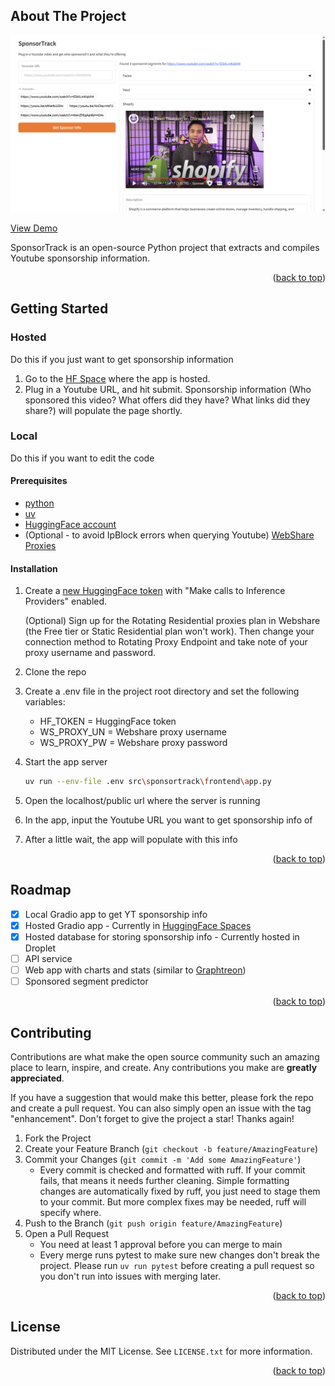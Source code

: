 <a id="readme-top"></a>

<!-- ABOUT THE PROJECT -->
## About The Project

![SponsorTrack Screen Shot][product-screenshot]

[View Demo](https://huggingface.co/spaces/togogh/SponsorTrack)

SponsorTrack is an open-source Python project that extracts and compiles Youtube sponsorship information.

<p align="right">(<a href="#readme-top">back to top</a>)</p>


<!-- GETTING STARTED -->
## Getting Started

### Hosted
Do this if you just want to get sponsorship information

1. Go to the [HF Space](https://huggingface.co/spaces/togogh/SponsorTrack) where the app is hosted.
2. Plug in a Youtube URL, and hit submit. Sponsorship information (Who sponsored this video? What offers did they have? What links did they share?) will populate the page shortly.

### Local
Do this if you want to edit the code

#### Prerequisites

- [python](https://www.python.org/downloads/)
- [uv](https://docs.astral.sh/uv/getting-started/installation/)
- [HuggingFace account](https://huggingface.co)
- (Optional - to avoid IpBlock errors when querying Youtube) [WebShare Proxies](https://www.webshare.io/?referral_code=vxw83x5vljc7)

#### Installation

1. Create a [new HuggingFace token](https://huggingface.co/settings/tokens/new?ownUserPermissions=inference.serverless.write&tokenType=fineGrained) with "Make calls to Inference Providers" enabled.

    (Optional) Sign up for the Rotating Residential proxies plan in Webshare (the Free tier or Static Residential plan won't work). Then change your connection method to Rotating Proxy Endpoint and take note of your proxy username and password.

2. Clone the repo
3. Create a .env file in the project root directory and set the following variables:
    - HF_TOKEN = HuggingFace token
    - WS_PROXY_UN = Webshare proxy username
    - WS_PROXY_PW = Webshare proxy password
4. Start the app server
    ```sh
    uv run --env-file .env src\sponsortrack\frontend\app.py
    ```
5. Open the localhost/public url where the server is running
6. In the app, input the Youtube URL you want to get sponsorship info of
7. After a little wait, the app will populate with this info

<p align="right">(<a href="#readme-top">back to top</a>)</p>

<!-- ROADMAP -->
## Roadmap

- [x] Local Gradio app to get YT sponsorship info
- [x] Hosted Gradio app - Currently in [HuggingFace Spaces](https://huggingface.co/spaces/togogh/SponsorTrack)
- [x] Hosted database for storing sponsorship info - Currently hosted in Droplet
- [ ] API service
- [ ] Web app with charts and stats (similar to [Graphtreon](https://graphtreon.com/))
- [ ] Sponsored segment predictor

<p align="right">(<a href="#readme-top">back to top</a>)</p>


<!-- CONTRIBUTING -->
## Contributing

Contributions are what make the open source community such an amazing place to learn, inspire, and create. Any contributions you make are **greatly appreciated**.

If you have a suggestion that would make this better, please fork the repo and create a pull request. You can also simply open an issue with the tag "enhancement".
Don't forget to give the project a star! Thanks again!

1. Fork the Project
2. Create your Feature Branch (`git checkout -b feature/AmazingFeature`)
3. Commit your Changes (`git commit -m 'Add some AmazingFeature'`)
    - Every commit is checked and formatted with ruff. If your commit fails, that means it needs further cleaning. Simple formatting changes are automatically fixed by ruff, you just need to stage them to your commit. But more complex fixes may be needed, ruff will specify where.
4. Push to the Branch (`git push origin feature/AmazingFeature`)
5. Open a Pull Request
    - You need at least 1 approval before you can merge to main
    - Every merge runs pytest to make sure new changes don't break the project. Please run `uv run pytest` before creating a pull request so you don't run into issues with merging later.

<p align="right">(<a href="#readme-top">back to top</a>)</p>

<!-- LICENSE -->
## License

Distributed under the MIT License. See `LICENSE.txt` for more information.

<p align="right">(<a href="#readme-top">back to top</a>)</p>

<!-- MARKDOWN LINKS & IMAGES -->
[product-screenshot]: images/screenshot.png
